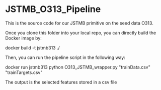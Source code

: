# JSTMB_O313_Pipeline

This is the source code for our JSTMB primitive on the seed data O313.

Once you clone this folder into your local repo, you can directly build the Docker image by:

docker build -t jstmb313 ./

Then, you can run the pipeline script in the following way:

docker run jstmb313 python O313_JSTMB_wrapper.py "trainData.csv" "trainTargets.csv"

The output is the selected features stored in a csv file
